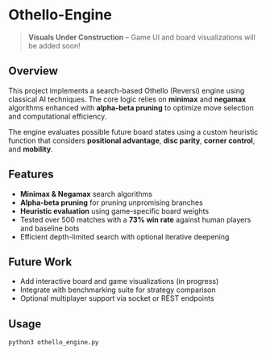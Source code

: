 # Othello-Engine


>  **Visuals Under Construction** – Game UI and board visualizations will be added soon!

## Overview

This project implements a search-based Othello (Reversi) engine using classical AI techniques. The core logic relies on **minimax** and **negamax** algorithms enhanced with **alpha-beta pruning** to optimize move selection and computational efficiency.

The engine evaluates possible future board states using a custom heuristic function that considers **positional advantage**, **disc parity**, **corner control**, and **mobility**.

## Features

- **Minimax & Negamax** search algorithms  
- **Alpha-beta pruning** for pruning unpromising branches  
- **Heuristic evaluation** using game-specific board weights  
- Tested over 500 matches with a **73% win rate** against human players and baseline bots  
- Efficient depth-limited search with optional iterative deepening

## Future Work

- Add interactive board and game visualizations (in progress)  
- Integrate with benchmarking suite for strategy comparison  
- Optional multiplayer support via socket or REST endpoints

## Usage

```bash
python3 othello_engine.py

